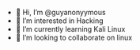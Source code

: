 - 👋 Hi, I’m @guyanonyymous
- 👀 I’m interested in Hacking
- 🌱 I’m currently learning Kali Linux
- 💞️ I’m looking to collaborate on linux


<!---
guyanonyymous/guyanonyymous is a ✨ special ✨ repository because its `README.md` (this file) appears on your GitHub profile.
You can click the Preview link to take a look at your changes.
--->
